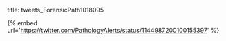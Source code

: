 title: tweets_ForensicPath1018095

{% embed url='https://twitter.com/PathologyAlerts/status/1144987200100155397' %}
